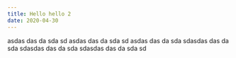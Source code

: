 ```yaml
---
title: Hello hello 2
date: 2020-04-30
---
```


asdas das da sda sd asdas das da sda sd
asdas das da sda sdasdas das da sda sdasdas das da sda sdasdas das da sda sd
